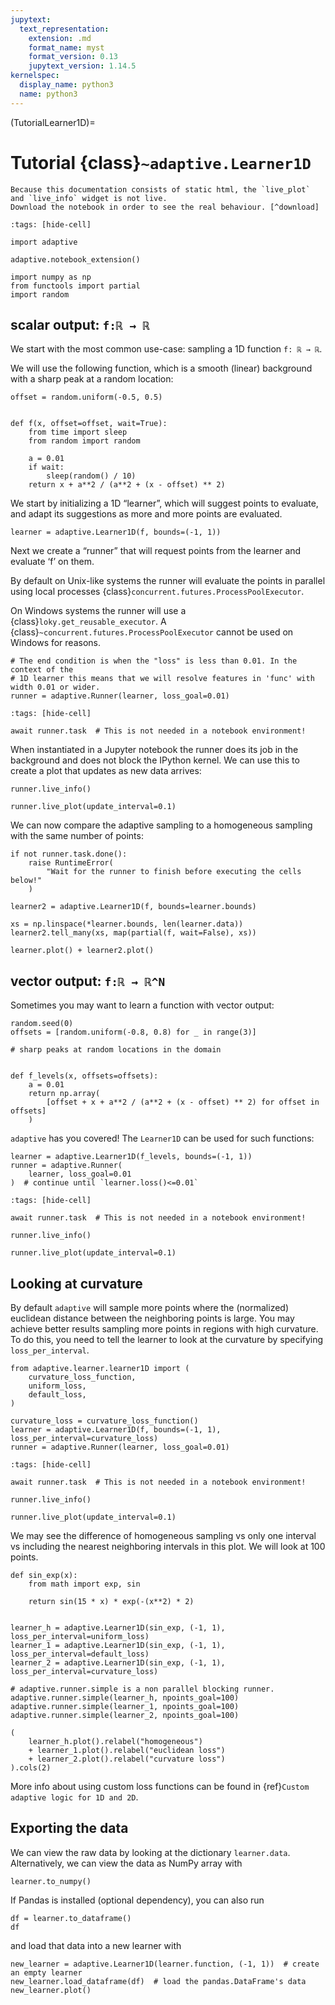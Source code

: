 ```yaml
---
jupytext:
  text_representation:
    extension: .md
    format_name: myst
    format_version: 0.13
    jupytext_version: 1.14.5
kernelspec:
  display_name: python3
  name: python3
---
```


(TutorialLearner1D)=
# Tutorial {class}`~adaptive.Learner1D`

```{note}
Because this documentation consists of static html, the `live_plot` and `live_info` widget is not live.
Download the notebook in order to see the real behaviour. [^download]
```

```{code-cell} ipython3
:tags: [hide-cell]

import adaptive

adaptive.notebook_extension()

import numpy as np
from functools import partial
import random
```

## scalar output: `f:ℝ → ℝ`

We start with the most common use-case: sampling a 1D function `f: ℝ → ℝ`.

We will use the following function, which is a smooth (linear) background with a sharp peak at a random location:

```{code-cell} ipython3
offset = random.uniform(-0.5, 0.5)


def f(x, offset=offset, wait=True):
    from time import sleep
    from random import random

    a = 0.01
    if wait:
        sleep(random() / 10)
    return x + a**2 / (a**2 + (x - offset) ** 2)
```

We start by initializing a 1D “learner”, which will suggest points to evaluate, and adapt its suggestions as more and more points are evaluated.

```{code-cell} ipython3
learner = adaptive.Learner1D(f, bounds=(-1, 1))
```

Next we create a “runner” that will request points from the learner and evaluate ‘f’ on them.

By default on Unix-like systems the runner will evaluate the points in parallel using local processes {class}`concurrent.futures.ProcessPoolExecutor`.

On Windows systems the runner will use a {class}`loky.get_reusable_executor`.
A {class}`~concurrent.futures.ProcessPoolExecutor` cannot be used on Windows for reasons.

```{code-cell} ipython3
# The end condition is when the "loss" is less than 0.01. In the context of the
# 1D learner this means that we will resolve features in 'func' with width 0.01 or wider.
runner = adaptive.Runner(learner, loss_goal=0.01)
```

```{code-cell} ipython3
:tags: [hide-cell]

await runner.task  # This is not needed in a notebook environment!
```

When instantiated in a Jupyter notebook the runner does its job in the background and does not block the IPython kernel.
We can use this to create a plot that updates as new data arrives:

```{code-cell} ipython3
runner.live_info()
```

```{code-cell} ipython3
runner.live_plot(update_interval=0.1)
```

We can now compare the adaptive sampling to a homogeneous sampling with the same number of points:

```{code-cell} ipython3
if not runner.task.done():
    raise RuntimeError(
        "Wait for the runner to finish before executing the cells below!"
    )
```

```{code-cell} ipython3
learner2 = adaptive.Learner1D(f, bounds=learner.bounds)

xs = np.linspace(*learner.bounds, len(learner.data))
learner2.tell_many(xs, map(partial(f, wait=False), xs))

learner.plot() + learner2.plot()
```

## vector output: `f:ℝ → ℝ^N`

Sometimes you may want to learn a function with vector output:

```{code-cell} ipython3
random.seed(0)
offsets = [random.uniform(-0.8, 0.8) for _ in range(3)]

# sharp peaks at random locations in the domain


def f_levels(x, offsets=offsets):
    a = 0.01
    return np.array(
        [offset + x + a**2 / (a**2 + (x - offset) ** 2) for offset in offsets]
    )
```

`adaptive` has you covered!
The `Learner1D` can be used for such functions:

```{code-cell} ipython3
learner = adaptive.Learner1D(f_levels, bounds=(-1, 1))
runner = adaptive.Runner(
    learner, loss_goal=0.01
)  # continue until `learner.loss()<=0.01`
```

```{code-cell} ipython3
:tags: [hide-cell]

await runner.task  # This is not needed in a notebook environment!
```

```{code-cell} ipython3
runner.live_info()
```

```{code-cell} ipython3
runner.live_plot(update_interval=0.1)
```

## Looking at curvature

By default `adaptive` will sample more points where the (normalized) euclidean distance between the neighboring points is large.
You may achieve better results sampling more points in regions with high curvature.
To do this, you need to tell the learner to look at the curvature by specifying `loss_per_interval`.

```{code-cell} ipython3
from adaptive.learner.learner1D import (
    curvature_loss_function,
    uniform_loss,
    default_loss,
)

curvature_loss = curvature_loss_function()
learner = adaptive.Learner1D(f, bounds=(-1, 1), loss_per_interval=curvature_loss)
runner = adaptive.Runner(learner, loss_goal=0.01)
```

```{code-cell} ipython3
:tags: [hide-cell]

await runner.task  # This is not needed in a notebook environment!
```

```{code-cell} ipython3
runner.live_info()
```

```{code-cell} ipython3
runner.live_plot(update_interval=0.1)
```

We may see the difference of homogeneous sampling vs only one interval vs including the nearest neighboring intervals in this plot.
We will look at 100 points.

```{code-cell} ipython3
def sin_exp(x):
    from math import exp, sin

    return sin(15 * x) * exp(-(x**2) * 2)


learner_h = adaptive.Learner1D(sin_exp, (-1, 1), loss_per_interval=uniform_loss)
learner_1 = adaptive.Learner1D(sin_exp, (-1, 1), loss_per_interval=default_loss)
learner_2 = adaptive.Learner1D(sin_exp, (-1, 1), loss_per_interval=curvature_loss)

# adaptive.runner.simple is a non parallel blocking runner.
adaptive.runner.simple(learner_h, npoints_goal=100)
adaptive.runner.simple(learner_1, npoints_goal=100)
adaptive.runner.simple(learner_2, npoints_goal=100)

(
    learner_h.plot().relabel("homogeneous")
    + learner_1.plot().relabel("euclidean loss")
    + learner_2.plot().relabel("curvature loss")
).cols(2)
```

More info about using custom loss functions can be found in {ref}`Custom adaptive logic for 1D and 2D`.

## Exporting the data

We can view the raw data by looking at the dictionary `learner.data`.
Alternatively, we can view the data as NumPy array with

```{code-cell} ipython3
learner.to_numpy()
```

If Pandas is installed (optional dependency), you can also run

```{code-cell} ipython3
df = learner.to_dataframe()
df
```

and load that data into a new learner with

```{code-cell} ipython3
new_learner = adaptive.Learner1D(learner.function, (-1, 1))  # create an empty learner
new_learner.load_dataframe(df)  # load the pandas.DataFrame's data
new_learner.plot()
```

[^download]: This notebook can be downloaded as **{nb-download}`tutorial.Learner1D.ipynb`** and {download}`tutorial.Learner1D.md`.
